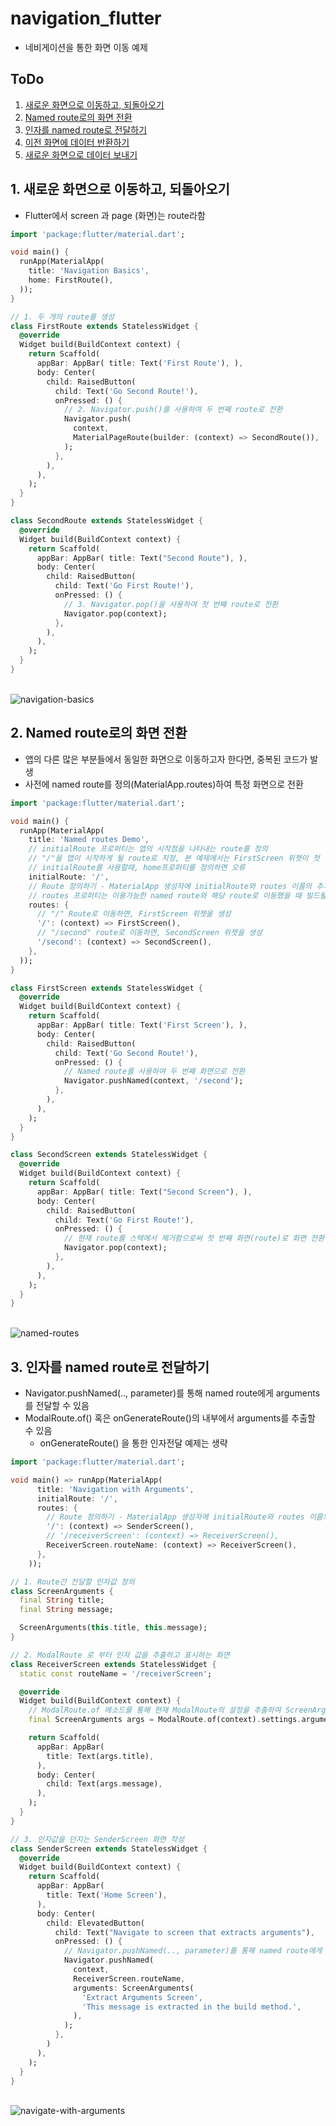 # navigation_flutter
- 네비게이션을 통한 화면 이동 예제

## ToDo
1. [새로운 화면으로 이동하고, 되돌아오기](https://flutter-ko.dev/docs/cookbook/navigation/navigation-basics)
2. [Named route로의 화면 전환](https://flutter-ko.dev/docs/cookbook/navigation/named-routes)
3. [인자를 named route로 전달하기](https://flutter-ko.dev/docs/cookbook/navigation/navigate-with-arguments)
4. [이전 화면에 데이터 반환하기](https://flutter-ko.dev/docs/cookbook/navigation/returning-data)
5. [새로운 화면으로 데이터 보내기](https://flutter-ko.dev/docs/cookbook/navigation/passing-data)

## 1. 새로운 화면으로 이동하고, 되돌아오기
- Flutter에서 screen 과 page (화면)는 route라함
```dart
import 'package:flutter/material.dart';

void main() {
  runApp(MaterialApp(
    title: 'Navigation Basics',
    home: FirstRoute(),
  ));
}

// 1. 두 개의 route를 생성
class FirstRoute extends StatelessWidget {
  @override
  Widget build(BuildContext context) {
    return Scaffold(
      appBar: AppBar( title: Text('First Route'), ),
      body: Center(
        child: RaisedButton(
          child: Text('Go Second Route!'),
          onPressed: () {
            // 2. Navigator.push()를 사용하여 두 번째 route로 전환
            Navigator.push(
              context,
              MaterialPageRoute(builder: (context) => SecondRoute()),
            );
          },
        ),
      ),
    );
  }
}

class SecondRoute extends StatelessWidget {
  @override
  Widget build(BuildContext context) {
    return Scaffold(
      appBar: AppBar( title: Text("Second Route"), ),
      body: Center(
        child: RaisedButton(
          child: Text('Go First Route!'),
          onPressed: () {
            // 3. Navigator.pop()을 사용하여 첫 번째 route로 전환
            Navigator.pop(context);
          },
        ),
      ),
    );
  }
}
```
<br>![navigation-basics](../image_for_md/navigation-basics.png)<br>

## 2. Named route로의 화면 전환
- 앱의 다른 많은 부분들에서 동일한 화면으로 이동하고자 한다면, 중복된 코드가 발생
- 사전에 named route를 정의(MaterialApp.routes)하여 특정 화면으로 전환
```dart
import 'package:flutter/material.dart';

void main() {
  runApp(MaterialApp(
    title: 'Named routes Demo',
    // initialRoute 프로퍼티는 앱의 시작점을 나타내는 route를 정의
    // "/"을 앱이 시작하게 될 route로 지정, 본 예제에서는 FirstScreen 위젯이 첫 번째 페이지로 사용
    // initialRoute를 사용할때, home프로퍼티를 정의하면 오류
    initialRoute: '/',
    // Route 정의하기 - MaterialApp 생성자에 initialRoute와 routes 이름의 추가 프로퍼티를 제공하여 route를 정의
    // routes 프로퍼티는 이용가능한 named route와 해당 route로 이동했을 때 빌드될 위젯을 정의
    routes: {
      // "/" Route로 이동하면, FirstScreen 위젯을 생성
      '/': (context) => FirstScreen(),
      // "/second" route로 이동하면, SecondScreen 위젯을 생성
      '/second': (context) => SecondScreen(),
    },
  ));
}

class FirstScreen extends StatelessWidget {
  @override
  Widget build(BuildContext context) {
    return Scaffold(
      appBar: AppBar( title: Text('First Screen'), ),
      body: Center(
        child: RaisedButton(
          child: Text('Go Second Route!'),
          onPressed: () {
            // Named route를 사용하여 두 번째 화면으로 전환
            Navigator.pushNamed(context, '/second');
          },
        ),
      ),
    );
  }
}

class SecondScreen extends StatelessWidget {
  @override
  Widget build(BuildContext context) {
    return Scaffold(
      appBar: AppBar( title: Text("Second Screen"), ),
      body: Center(
        child: RaisedButton(
          child: Text('Go First Route!'),
          onPressed: () {
            // 현재 route를 스택에서 제거함으로써 첫 번째 화면(route)로 화면 전환
            Navigator.pop(context);
          },
        ),
      ),
    );
  }
}
```
<br>![named-routes](../image_for_md/named-routes.png)<br>

## 3. 인자를 named route로 전달하기
- Navigator.pushNamed(.., parameter)를 통해 named route에게 arguments를 전달할 수 있음
- ModalRoute.of() 혹은 onGenerateRoute()의 내부에서 arguments를 추출할 수 있음
  - onGenerateRoute() 을 통한 인자전달 예제는 생략
```dart
import 'package:flutter/material.dart';

void main() => runApp(MaterialApp(
      title: 'Navigation with Arguments',
      initialRoute: '/',
      routes: {
        // Route 정의하기 - MaterialApp 생성자에 initialRoute와 routes 이름의 추가 프로퍼티를 제공하여 route를 정의
        '/': (context) => SenderScreen(),
        // '/receiverScreen': (context) => ReceiverScreen(),
        ReceiverScreen.routeName: (context) => ReceiverScreen(),
      },
    ));

// 1. Route간 전달할 인자값 정의
class ScreenArguments {
  final String title;
  final String message;

  ScreenArguments(this.title, this.message);
}

// 2. ModalRoute 로 부터 인자 값을 추출하고 표시하는 화면
class ReceiverScreen extends StatelessWidget {
  static const routeName = '/receiverScreen';

  @override
  Widget build(BuildContext context) {
    // ModalRoute.of 메소드를 통해 현재 ModalRoute의 설정을 추출하여 ScreenArguments로 저장
    final ScreenArguments args = ModalRoute.of(context).settings.arguments;

    return Scaffold(
      appBar: AppBar(
        title: Text(args.title),
      ),
      body: Center(
        child: Text(args.message),
      ),
    );
  }
}

// 3. 인자값을 던지는 SenderScreen 화면 작성
class SenderScreen extends StatelessWidget {
  @override
  Widget build(BuildContext context) {
    return Scaffold(
      appBar: AppBar(
        title: Text('Home Screen'),
      ),
      body: Center(
        child: ElevatedButton(
          child: Text("Navigate to screen that extracts arguments"),
          onPressed: () {
            // Navigator.pushNamed(.., parameter)를 통해 named route에게 arguments를 전달, 이동
            Navigator.pushNamed(
              context,
              ReceiverScreen.routeName,
              arguments: ScreenArguments(
                'Extract Arguments Screen',
                'This message is extracted in the build method.',
              ),
            );
          },
        )
      ),
    );
  }
}
```
<br>![navigate-with-arguments](../image_for_md/navigate-with-arguments.png)<br>